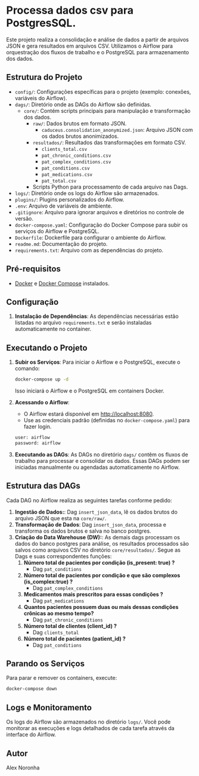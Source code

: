 
# Processa dados csv para PostgresSQL.

Este projeto realiza a consolidação e análise de dados a partir de arquivos JSON e gera resultados em arquivos CSV. Utilizamos o Airflow para orquestração dos fluxos de trabalho e o PostgreSQL para armazenamento dos dados.

## Estrutura do Projeto

- `config/`: Configurações específicas para o projeto (exemplo: conexões, variáveis do Airflow).
- `dags/`: Diretório onde as DAGs do Airflow são definidas.
  - `core/`: Contém scripts principais para manipulação e transformação dos dados.
    - `raw/`: Dados brutos em formato JSON.
      - `caduceus.consolidation_anonymized.json`: Arquivo JSON com os dados brutos anonimizados.
    - `resultados/`: Resultados das transformações em formato CSV.
      - `clients_total.csv`
      - `pat_chronic_conditions.csv`
      - `pat_complex_conditions.csv`
      - `pat_conditions.csv`
      - `pat_medications.csv`
      - `pat_total.csv`
    - Scripts Python para processamento de cada arquivo nas Dags.
- `logs/`: Diretório onde os logs do Airflow são armazenados.
- `plugins/`: Plugins personalizados do Airflow.
- `.env`: Arquivo de variáveis de ambiente.
- `.gitignore`: Arquivo para ignorar arquivos e diretórios no controle de versão.
- `docker-compose.yaml`: Configuração do Docker Compose para subir os serviços do Airflow e PostgreSQL.
- `Dockerfile`: Dockerfile para configurar o ambiente do Airflow.
- `readme.md`: Documentação do projeto.
- `requirements.txt`: Arquivo com as dependências do projeto.

## Pré-requisitos

- [Docker](https://www.docker.com/get-started) e [Docker Compose](https://docs.docker.com/compose/) instalados.

## Configuração

1. **Instalação de Dependências**: As dependências necessárias estão listadas no arquivo `requirements.txt` e serão instaladas automaticamente no container.

## Executando o Projeto

1. **Subir os Serviços**: Para iniciar o Airflow e o PostgreSQL, execute o comando:
   ```bash
   docker-compose up -d
   ```
   Isso iniciará o Airflow e o PostgreSQL em containers Docker.

2. **Acessando o Airflow**: 
   - O Airflow estará disponível em [http://localhost:8080](http://localhost:8080).
   - Use as credenciais padrão (definidas no `docker-compose.yaml`) para fazer login.
    ```bash
   user: airflow
   password: airflow
   ```

3. **Executando as DAGs**: As DAGs no diretório `dags/` contêm os fluxos de trabalho para processar e consolidar os dados. Essas DAGs podem ser iniciadas manualmente ou agendadas automaticamente no Airflow.

## Estrutura das DAGs

Cada DAG no Airflow realiza as seguintes tarefas conforme pedido:

1. **Ingestão de Dados:**: Dag `insert_json_data`, lê os dados brutos do arquivo JSON que esta na `core/raw/`.
2. **Transformação de Dados**: Dag `insert_json_data`, processa e transforma os dados brutos e salva no banco postgres.
3. **Criação do Data Warehouse (DW):**: As demais dags processam os dados do banco postgres para análise, os resultados processados são salvos como arquivos CSV no diretório `core/resultados/`. Segue as Dags e suas correspondentes funções:
    1. **Número total de pacientes por condição (is_present: true) ?**
        - Dag `pat_conditions`
    2. **Número total de pacientes por condição e que são complexos (is_complex:true) ?**
        - Dag `pat_complex_conditions`
    3. **Medicamentos mais prescritos para essas condições ?**
        - Dag `pat_medications`
    4. **Quantos pacientes possuem duas ou mais dessas condições crônicas ao mesmo tempo?**
        - Dag `pat_chronic_conditions`
    5. **Número total de clientes (client_id) ?**
        - Dag `clients_total`
    6. **Número total de pacientes (patient_id) ?**
        - Dag `pat_conditions`

## Parando os Serviços

Para parar e remover os containers, execute:
```bash
docker-compose down
```

## Logs e Monitoramento

Os logs do Airflow são armazenados no diretório `logs/`. Você pode monitorar as execuções e logs detalhados de cada tarefa através da interface do Airflow.

## Autor

Alex Noronha
